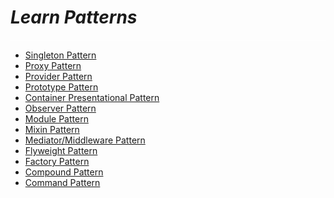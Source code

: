 # **_Learn Patterns_**

<link rel=>
<div style="border-bottom: 2px solid rgba(255, 255, 255, 0.6); margin-bottom: 8px;"></div>

- [Singleton Pattern](./singleton-pattern/README.md)
- [Proxy Pattern](./proxy-pattern/README.md)
- [Provider Pattern](./provider-pattern/README.md)
- [Prototype Pattern](./prototype-pattern/README.md)
- [Container Presentational Pattern](./container-presentational-pattern/README.md)
- [Observer Pattern](./observer-pattern/README.md)
- [Module Pattern](./module-pattern/README.md)
- [Mixin Pattern](./mixin-pattern/README.md)
- [Mediator/Middleware Pattern](./mediator-middleware-pattern/README.md)
- [Flyweight Pattern](./flyweight-pattern/README.md)
- [Factory Pattern](./factory-pattern/README.md)
- [Compound Pattern](./compound-pattern/README.md)
- [Command Pattern](./command-pattern/README.md)
